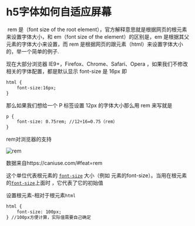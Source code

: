 # h5字体如何自适应屏幕

​	rem 是（font size of the root element），官方解释意思就是根据网页的根元素来设置字体大小，和 em（font size of the element）的区别是，em 是根据其父元素的字体大小来设置，而 rem 是根据网页的跟元素（html）来设置字体大小的，举一个简单的例子.

现在大部分浏览器 IE9+，Firefox、Chrome、Safari、Opera ，如果我们不修改相关的字体配置，都是默认显示 font-size 是 16px 即

```html
html {
    font-size:16px;
}
```

那么如果我们想给一个 P 标签设置 12px 的字体大小那么用 rem 来写就是

```html
p {
    font-size: 0.75rem; //12÷16=0.75（rem）
}
```

rem对浏览器的支持

![rem](E:\FEIQ\images\rem.jpg)

数据来自https://caniuse.com/#feat=rem

这个单位代表根元素的 [`font-size`](https://developer.mozilla.org/zh-CN/docs/Web/CSS/font-size) 大小（例如 <html>元素的font-size）。当用在根元素的[`font-size`](https://developer.mozilla.org/zh-CN/docs/Web/CSS/font-size)上面时 ，它代表了它的初始值

设置根元素-相对于根元素`html`

```html
html {
	font-size: 100px;
} //100px方便计算，实际值需要自己确定
```

